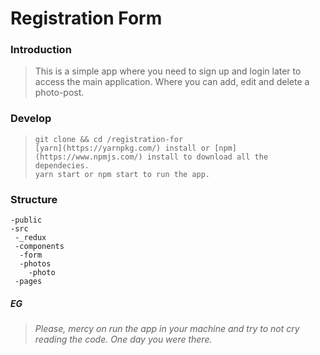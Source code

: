 # Registration Form

### Introduction
 > This is a simple app where you need to sign up and login later to access the main application. Where you can add, edit and delete a photo-post.

### Develop
> `git clone && cd /registration-for` <br>
> `[yarn](https://yarnpkg.com/) install or [npm](https://www.npmjs.com/) install to download all the dependecies.` <br>
> `yarn start or npm start to run the app.`


### Structure
	-public
    -src
     -_redux
     -components
      -form
      -photos
      	-photo
     -pages
     
##### EG
 > _Please, mercy on run the app in your machine and try to not cry reading the code. One day you were there._ 